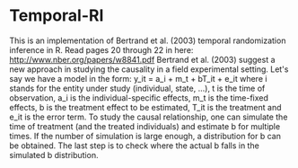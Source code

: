 # Temporal-RI
This is an implementation of Bertrand et al. (2003) temporal randomization inference in R. Read pages 20 through 22 in here: http://www.nber.org/papers/w8841.pdf 
Bertrand et al. (2003) suggest a new approach in studying the causality in a field experimental setting. Let's say we have a model in the form: y_it = a_i + m_t + bT_it + e_it
where i stands for the entity under study (individual, state, ...), t is the time of observation, a_i is the individual-specific effects, m_t is the time-fixed effects, b is the treatment effect to be estimated, T_it is the treatment and 
e_it is the error term. 
To study the causal relationship, one can simulate the time of treatment (and the treated individuals) and estimate b for multiple times.
If the number of simulation is large enough, a distribution for b can be obtained. The last step is to check where the actual b falls in the simulated b distribution.
